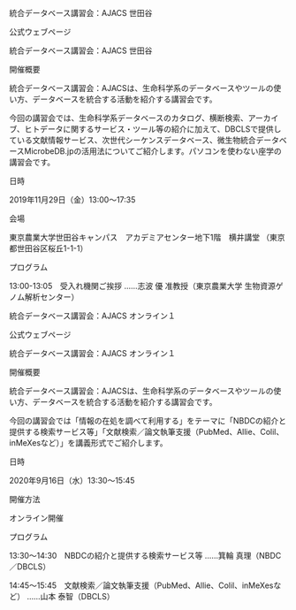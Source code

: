 統合データベース講習会：AJACS 世田谷

公式ウェブページ

統合データベース講習会：AJACS 世田谷

開催概要

統合データベース講習会：AJACSは、生命科学系のデータベースやツールの使い方、データベースを統合する活動を紹介する講習会です。

今回の講習会では、生命科学系データベースのカタログ、横断検索、アーカイブ、ヒトデータに関するサービス・ツール等の紹介に加えて、DBCLSで提供している文献情報サービス、次世代シーケンスデータベース、微生物統合データベースMicrobeDB.jpの活用法についてご紹介します。パソコンを使わない座学の講習会です。

日時

2019年11月29日（金）13:00〜17:35

会場

東京農業大学世田谷キャンパス　アカデミアセンター地下1階　横井講堂 （東京都世田谷区桜丘1-1-1）

プログラム

13:00-13:05　受入れ機関ご挨拶 ……志波 優 准教授（東京農業大学 生物資源ゲノム解析センター）



統合データベース講習会：AJACS オンライン１

公式ウェブページ

統合データベース講習会：AJACS オンライン１


開催概要

統合データベース講習会：AJACSは、生命科学系のデータベースやツールの使い方、データベースを統合する活動を紹介する講習会です。

今回の講習会では「情報の在処を調べて利用する」をテーマに「NBDCの紹介と提供する検索サービス等」「文献検索／論文執筆支援（PubMed、Allie、Colil、inMeXesなど）」を講義形式でご紹介します。

日時

2020年9月16日（水）13:30〜15:45

開催方法

オンライン開催

プログラム

13:30～14:30　NBDCの紹介と提供する検索サービス等 ……箕輪 真理（NBDC／DBCLS）

14:45～15:45　文献検索／論文執筆支援（PubMed、Allie、Colil、inMeXesなど） ……山本 泰智（DBCLS）
